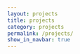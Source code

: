 ```yaml
---
layout: projects
title: projects
category: projects
permalink: /projects/
show_in_navbar: true
---
```


